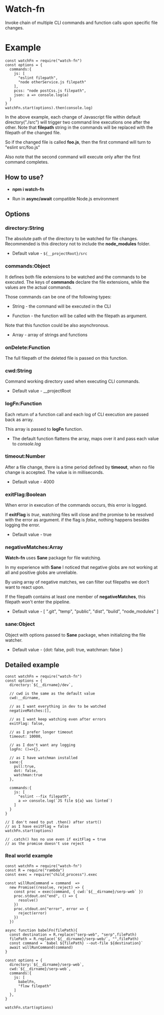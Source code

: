 # Watch-fn

Invoke chain of multiple CLI commands and function calls upon specific file changes.

# Example

```
const watchFn = require("watch-fn")
const options = {
  commands:{
    js: [
      "eslint filepath",
      "node otherService.js filepath"
    ],
    pcss: "node postCss.js filepath",
    json: a => console.log(a)
  }
}
watchFn.start(options).then(console.log)
```

In the above example, each change of Javascript file within default directory("./src") will trigger two command line executions one after the other.
Note that **filepath** string in the commands will be replaced with the filepath of the changed file.

So if the changed file is called **foo.js**, then the first command will turn to "eslint src/foo.js"

Also note that the second command will execute only after the first command completes.

## How to use?

- **npm i watch-fn**

- Run in **async/await** compatible Node.js environment

## Options

### directory:String
The absolute path of the directory to be watched for file changes.
Recommended is this directory not to include the **node_modules** folder.

- Default value - `${__projectRoot}/src`

### commands:Object

It defines both file extensions to be watched and the commands to be executed.
The keys of **commands** declare the file extensions, while the values are the actual commands.

Those commands can be one of the following types:

- String - the command will be executed in the CLI

- Function - the function will be called with the filepath as argument.

Note that this function could be also asynchronous.

- Array - array of strings and functions

### onDelete:Function

The full filepath of the deleted file is passed on this function.

### cwd:String

Command working directory used when executing CLI commands.

- Default value - __projectRoot

### logFn:Function

Each return of a function call and each log of CLI execution are passed back as array.

This array is passed to **logFn** function.

- The default function flattens the array, maps over it and pass each value to *console.log*

### timeout:Number

After a file change, there is a time period defined by **timeout**, when no file change is accepted.
The value is in milliseconds.

- Default value - 4000

### exitFlag:Boolean

When error in execution of the commands occurs, this error is logged.

If **exitFlag** is *true*, watching files will close and the promise to be resolved with the error as argument.
if the flag is *false*, nothing happens besides logging the error.

- Default value - true

### negativeMatches:Array<String>

**Watch-fn** uses **Sane** package for file watching.

In my experience with **Sane** I noticed that negative globs are not working at all and positive globs are unreliable.

By using array of negative matches, we can filter out filepaths we don't want to react upon.

If the filepath contains at least one member of **negativeMatches**, this filepath won't enter the pipeline.

- Default value - [
    ".git",
    "temp",
    "public",
    "dist",
    "build",
    "node_modules"
]

### sane:Object

Object with options passed to **Sane** package, when initializing the file watcher.

- Default value - {dot: false, poll: true, watchman: false }

## Detailed example

```
const watchFn = require("watch-fn")
const options = {
  directory:`${__dirname}/dev`,

  // cwd is the same as the default value
  cwd:__dirname,

  // as I want everything in dev to be watched
  negativeMatches:[],

  // as I want keep watching even after errors
  exitFlag: false,

  // as I prefer longer timeout
  timeout: 10000,

  // as I don't want any logging
  logFn: ()=>{},

  // as I have watchman installed
  sane:{
    pull:true,
    dot: false,
    watchman:true
  },

  commands:{
    js: [
      "eslint --fix filepath",
      a => console.log(`JS file ${a} was linted`)
    ]
  }
}

// I don't need to put .then() after start()
// as I have exitFlag = false
watchFn.start(options)

// .catch() has no use even if exitFlag = true
// as the promise doesn't use reject
```

### Real world example

```
const watchFn = require("watch-fn")
const R = require("rambda")
const exec = require("child_process").exec

const willRunCommand = command  =>
  new Promise((resolve, reject) => {
    const proc = exec(command, { cwd:`${__dirname}/serp-web` })
    proc.stdout.on("end", () => {
      resolve()
    })
    proc.stdout.on("error", error => {
      reject(error)
    })
  })

async function babelFn(filePath){
  const destination = R.replace("serp-web", "serp",filePath)
  filePath = R.replace(`${__dirname}/serp-web/`, "",filePath)
  const command = `babel ${filePath} --out-file ${destination}`
  await willRunCommand(command)
}

const options = {
  directory:`${__dirname}/serp-web`,
  cwd:`${__dirname}/serp-web`,
  commands:{
    js: [
      babelFn,
      "flow filepath"
    ]
  },
}

watchFn.start(options)
```
